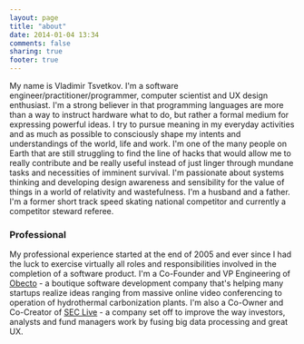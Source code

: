 ```yaml
---
layout: page
title: "about"
date: 2014-01-04 13:34
comments: false
sharing: true
footer: true
---
```


My name is Vladimir Tsvetkov. I'm a software engineer/practitioner/programmer, computer scientist and UX design enthusiast. I'm a strong believer in that programming languages are more than a way to instruct hardware what to do, but rather a formal medium for expressing powerful ideas. I try to pursue meaning in my everyday activities and as much as possible to consciously shape my intents and understandings of the world, life and work. I'm one of the many people on Earth that are still struggling to find the line of hacks that would allow me to really contribute and be really useful instead of just linger through mundane tasks and necessities of imminent survival. I'm passionate about systems thinking and developing design awareness and sensibility for the value of things in a world of relativity and wastefulness. I'm a husband and a father. I'm a former short track speed skating national competitor and currently a competitor steward referee.

### Professional

My professional experience started at the end of 2005 and ever since I had the luck to exercise virtually all roles and responsibilities involved in the completion of a software product. I'm a Co-Founder and VP Engineering of [Obecto][obecto] - a boutique software development company that's helping many startups realize ideas ranging from massive online video conferencing to operation of hydrothermal carbonization plants. I'm also a Co-Owner and Co-Creator of [SEC Live][seclive] - a company set off to improve the way investors, analysts and fund managers work by fusing big data processing and great UX.

[obecto]: http://www.obecto.com/ "Obecto - Boutique Software Development Company"
[seclive]: http://www.seclive.com/ "SEC Live | Your ultimate tool for reading SEC filings" 
